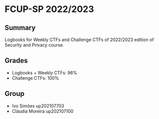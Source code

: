 # FCUP-SP 2022/2023

## Summary

Logbooks for Weekly CTFs and Challenge CTFs of 2022/2023 edition of Security and Privacy course.

## Grades

- Logbooks + Weekly CTFs: 96%
- Challenge CTFs: 100%

## Group

- Ivo Simões up202107703
- Cláudia Moreira up202107100
